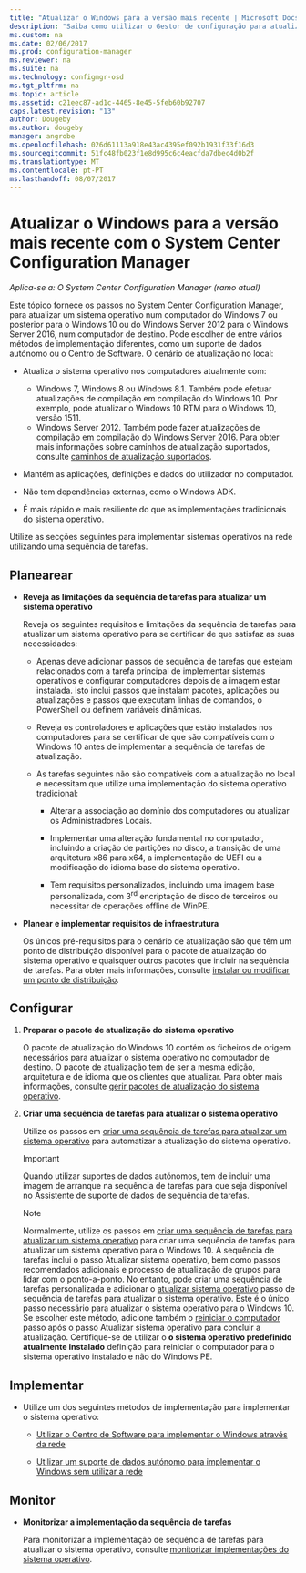 ```yaml
---
title: "Atualizar o Windows para a versão mais recente | Microsoft Docs"
description: "Saiba como utilizar o Gestor de configuração para atualizar um sistema operativo do Windows 7 ou posterior para Windows 10."
ms.custom: na
ms.date: 02/06/2017
ms.prod: configuration-manager
ms.reviewer: na
ms.suite: na
ms.technology: configmgr-osd
ms.tgt_pltfrm: na
ms.topic: article
ms.assetid: c21eec87-ad1c-4465-8e45-5feb60b92707
caps.latest.revision: "13"
author: Dougeby
ms.author: dougeby
manager: angrobe
ms.openlocfilehash: 026d61113a918e43ac4395ef092b1931f33f16d3
ms.sourcegitcommit: 51fc48fb023f1e8d995c6c4eacfda7dbec4d0b2f
ms.translationtype: MT
ms.contentlocale: pt-PT
ms.lasthandoff: 08/07/2017
---
```

# <a name="upgrade-windows-to-the-latest-version-with-system-center-configuration-manager"></a>Atualizar o Windows para a versão mais recente com o System Center Configuration Manager

*Aplica-se a: O System Center Configuration Manager (ramo atual)*

Este tópico fornece os passos no System Center Configuration Manager, para atualizar um sistema operativo num computador do Windows 7 ou posterior para o Windows 10 ou do Windows Server 2012 para o Windows Server 2016, num computador de destino. Pode escolher de entre vários métodos de implementação diferentes, como um suporte de dados autónomo ou o Centro de Software. O cenário de atualização no local:  

-   Atualiza o sistema operativo nos computadores atualmente com:
    - Windows 7, Windows 8 ou Windows 8.1. Também pode efetuar atualizações de compilação em compilação do Windows 10. Por exemplo, pode atualizar o Windows 10 RTM para o Windows 10, versão 1511.  
    - Windows Server 2012. Também pode fazer atualizações de compilação em compilação do Windows Server 2016. Para obter mais informações sobre caminhos de atualização suportados, consulte [caminhos de atualização suportados](https://docs.microsoft.com/windows-server/get-started/supported-upgrade-paths#upgrading-previous-retail-versions-of-windows-server-to-windows-server-2016).    

-   Mantém as aplicações, definições e dados do utilizador no computador.  

-   Não tem dependências externas, como o Windows ADK.  

-   É mais rápido e mais resiliente do que as implementações tradicionais do sistema operativo.  

 Utilize as secções seguintes para implementar sistemas operativos na rede utilizando uma sequência de tarefas.  

##  <a name="BKMK_Plan"></a> Planearear  

-   **Reveja as limitações da sequência de tarefas para atualizar um sistema operativo**  

     Reveja os seguintes requisitos e limitações da sequência de tarefas para atualizar um sistema operativo para se certificar de que satisfaz as suas necessidades:  

    -   Apenas deve adicionar passos de sequência de tarefas que estejam relacionados com a tarefa principal de implementar sistemas operativos e configurar computadores depois de a imagem estar instalada. Isto inclui passos que instalam pacotes, aplicações ou atualizações e passos que executam linhas de comandos, o PowerShell ou definem variáveis dinâmicas.  

    -   Reveja os controladores e aplicações que estão instalados nos computadores para se certificar de que são compatíveis com o Windows 10 antes de implementar a sequência de tarefas de atualização.  

    -   As tarefas seguintes não são compatíveis com a atualização no local e necessitam que utilize uma implementação do sistema operativo tradicional:  

        -   Alterar a associação ao domínio dos computadores ou atualizar os Administradores Locais.  

        -   Implementar uma alteração fundamental no computador, incluindo a criação de partições no disco, a transição de uma arquitetura x86 para x64, a implementação de UEFI ou a modificação do idioma base do sistema operativo.  

        -   Tem requisitos personalizados, incluindo uma imagem base personalizada, com 3<sup>rd</sup> encriptação de disco de terceiros ou necessitar de operações offline de WinPE.  

-   **Planear e implementar requisitos de infraestrutura**  

     Os únicos pré-requisitos para o cenário de atualização são que têm um ponto de distribuição disponível para o pacote de atualização do sistema operativo e quaisquer outros pacotes que incluir na sequência de tarefas. Para obter mais informações, consulte [instalar ou modificar um ponto de distribuição](../../core/servers/deploy/configure/install-and-configure-distribution-points.md).

##  <a name="BKMK_Configure"></a> Configurar  

1.  **Preparar o pacote de atualização do sistema operativo**  

     O pacote de atualização do Windows 10 contém os ficheiros de origem necessários para atualizar o sistema operativo no computador de destino. O pacote de atualização tem de ser a mesma edição, arquitetura e de idioma que os clientes que atualizar.  Para obter mais informações, consulte [gerir pacotes de atualização do sistema operativo](../get-started/manage-operating-system-upgrade-packages.md).  

2.  **Criar uma sequência de tarefas para atualizar o sistema operativo**  

     Utilize os passos em [criar uma sequência de tarefas para atualizar um sistema operativo](create-a-task-sequence-to-upgrade-an-operating-system.md) para automatizar a atualização do sistema operativo.  

    > [!IMPORTANT]
    > Quando utilizar suportes de dados autónomos, tem de incluir uma imagem de arranque na sequência de tarefas para que seja disponível no Assistente de suporte de dados de sequência de tarefas.

    > [!NOTE]  
    > Normalmente, utilize os passos em [criar uma sequência de tarefas para atualizar um sistema operativo](create-a-task-sequence-to-upgrade-an-operating-system.md) para criar uma sequência de tarefas para atualizar um sistema operativo para o Windows 10. A sequência de tarefas inclui o passo Atualizar sistema operativo, bem como passos recomendados adicionais e processo de atualização de grupos para lidar com o ponto-a-ponto. No entanto, pode criar uma sequência de tarefas personalizada e adicionar o [atualizar sistema operativo](../understand/task-sequence-steps.md#BKMK_UpgradeOS) passo de sequência de tarefas para atualizar o sistema operativo. Este é o único passo necessário para atualizar o sistema operativo para o Windows 10. Se escolher este método, adicione também o [reiniciar o computador](../understand/task-sequence-steps.md#a-namebkmkrestartcomputera-restart-computer) passo após o passo Atualizar sistema operativo para concluir a atualização. Certifique-se de utilizar o **o sistema operativo predefinido atualmente instalado** definição para reiniciar o computador para o sistema operativo instalado e não do Windows PE.  

##  <a name="BKMK_Deploy"></a> Implementar  

-   Utilize um dos seguintes métodos de implementação para implementar o sistema operativo:  

    -   [Utilizar o Centro de Software para implementar o Windows através da rede](use-software-center-to-deploy-windows-over-the-network.md)  

    -   [Utilizar um suporte de dados autónomo para implementar o Windows sem utilizar a rede](use-stand-alone-media-to-deploy-windows-without-using-the-network.md)  

## <a name="monitor"></a>Monitor  

-   **Monitorizar a implementação da sequência de tarefas**  

     Para monitorizar a implementação de sequência de tarefas para atualizar o sistema operativo, consulte [monitorizar implementações do sistema operativo](monitor-operating-system-deployments.md).  
